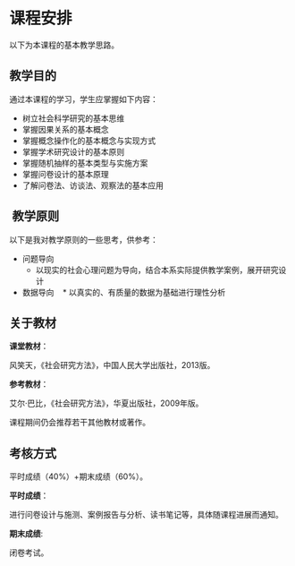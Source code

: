 
# 课程安排

以下为本课程的基本教学思路。

## 教学目的

通过本课程的学习，学生应掌握如下内容：
* 树立社会科学研究的基本思维
* 掌握因果关系的基本概念
* 掌握概念操作化的基本概念与实现方式
* 掌握学术研究设计的基本原则
* 掌握随机抽样的基本类型与实施方案
* 掌握问卷设计的基本原理
* 了解问卷法、访谈法、观察法的基本应用

##  教学原则
以下是我对教学原则的一些思考，供参考：

* 问题导向
    * 以现实的社会心理问题为导向，结合本系实际提供教学案例，展开研究设计
* 数据导向
    * 以真实的、有质量的数据为基础进行理性分析
    
## 关于教材

**课堂教材**：

风笑天，《社会研究方法》，中国人民大学出版社，2013版。

**参考教材**：

艾尔·巴比，《社会研究方法》，华夏出版社，2009年版。

课程期间仍会推荐若干其他教材或著作。

## 考核方式

平时成绩（40%）+期末成绩（60%）。

**平时成绩**：

进行问卷设计与施测、案例报告与分析、读书笔记等，具体随课程进展而通知。

**期末成绩**:

闭卷考试。

